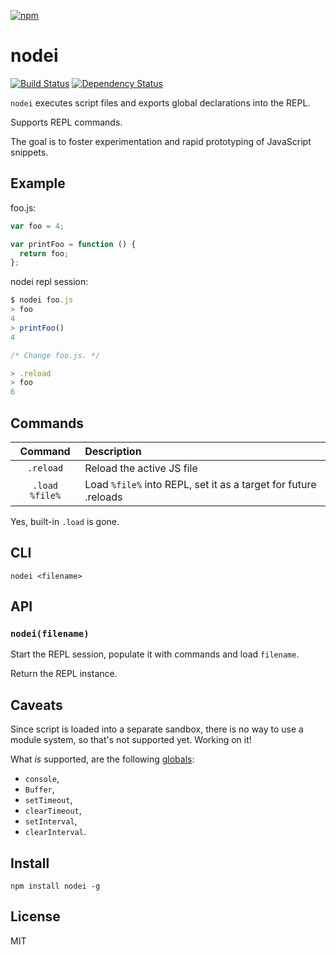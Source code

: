[![npm](https://nodei.co/npm/nodei.png)](https://nodei.co/npm/nodei/)

# nodei

[![Build Status][travis-badge]][travis] [![Dependency Status][david-badge]][david]

`nodei` executes script files and exports global declarations into the REPL.

Supports REPL commands.

The goal is to foster experimentation and rapid prototyping of JavaScript snippets.

[travis]: https://travis-ci.org/eush77/nodei
[travis-badge]: https://travis-ci.org/eush77/nodei.svg
[david]: https://david-dm.org/eush77/nodei
[david-badge]: https://david-dm.org/eush77/nodei.png

## Example

foo.js:

```js
var foo = 4;

var printFoo = function () {
  return foo;
};
```

nodei repl session:

```js
$ nodei foo.js
> foo
4
> printFoo()
4

/* Change foo.js. */

> .reload
> foo
6
```

## Commands

| Command        | Description
| :------------: | :----------
| `.reload`      | Reload the active JS file
| `.load %file%` | Load `%file%` into REPL, set it as a target for future .reloads

Yes, built-in `.load` is gone.

## CLI

```
nodei <filename>
```

## API

### `nodei(filename)`

Start the REPL session, populate it with commands and load `filename`.

Return the REPL instance.

## Caveats

Since script is loaded into a separate sandbox, there is no way to use a module system, so that's not supported yet. Working on it!

What _is_ supported, are the following [globals](http://nodejs.org/api/globals.html):
  - `console`,
  - `Buffer`,
  - `setTimeout`,
  - `clearTimeout`,
  - `setInterval`,
  - `clearInterval`.

## Install

```shell
npm install nodei -g
```

## License

MIT
